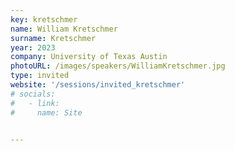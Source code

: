 ```yaml
---
key: kretschmer
name: William Kretschmer 
surname: Kretschmer
year: 2023
company: University of Texas Austin
photoURL: /images/speakers/WilliamKretschmer.jpg
type: invited
website: '/sessions/invited_kretschmer'
# socials:
#   - link: 
#     name: Site


---
```

